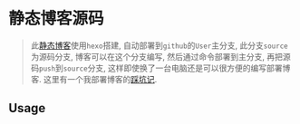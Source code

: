 # 静态博客源码

> 此[静态博客](https://bluebox.org.cn)使用`hexo`搭建, 自动部署到`github`的`User`主分支, 此分支`source` 为源码分支, 博客可以在这个分支编写, 然后通过命令部署到主分支, 再把源码`push`到`source`分支, 这样即使换了一台电脑还是可以很方便的编写部署博客. 这里有一个我部署博客的[踩坑记](https://bluebox.org.cn/2018-09-16-User_Pages_by_Hexo/).


## Usage

